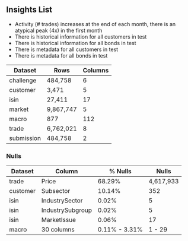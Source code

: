 ## Insights List
- Activity (# trades) increases at the end of each month, there is an atypical peak (4x) in the first month
- There is historical information for all customers in test
- There is historical information for all bonds in test
- There is metadata for all customers in test
- There is metadata for all bonds in test

| Dataset | Rows | Columns | 
| ------- | ---- | ------- |
| challenge  |   484,758 |   6 |
| customer   |     3,471 |   5 |
| isin       |    27,411 |  17 |
| market     | 9,867,747 |   5 |
| macro      |       877 | 112 |
| trade      | 6,762,021 |   8 |
| submission |   484,758 |   2 |

### Nulls

| Dataset  | Column | % Nulls | Nulls |
| -------  | ------ | ------- | ----- | 
| trade    | Price  | 68.29%  | 4,617,933 |
| customer | Subsector | 10.14% | 352 | 
| isin     | IndustrySector | 0.02% | 5 |
| isin     | IndustrySubgroup | 0.02% | 5 |
| isin     | MarketIssue | 0.06% | 17 |
| macro | 30 columns | 0.11% - 3.31% | 1 - 29 |


